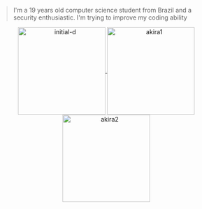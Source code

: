 > I'm a 19 years old computer science student from Brazil and a security enthusiastic. I'm trying to improve my coding ability

<div align="center">
  <a href="https://github.com/lowserotonin">
  <img align="center" alt="initial-d" height="200", style="border.radius=50px;" src="https://media.giphy.com/media/Wci9oW5MbO6PK/giphy.gif">
  <img align="center" alt="akira1" height="200", style="border.radius=50px;" src="https://media.giphy.com/media/3Z1kP6uFLMlyfuTA6A/giphy.gif">
  <img align="center" alt="akira2" height="200", style="border.radius=50px;" src="https://media.giphy.com/media/3o7qEa2qFRQ1oTPNtu/giphy.gif">
</div>
